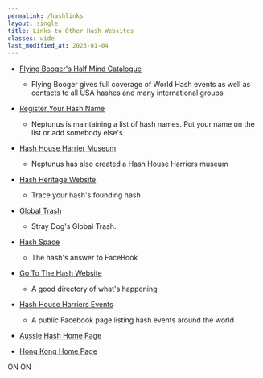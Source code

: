 ```yaml
---
permalink: /hashlinks
layout: single
title: Links to Other Hash Websites
classes: wide
last_modified_at: 2023-01-04
---
```

* [Flying Booger's Half Mind Catalogue](http://half-mind.com/index.php)

  * Flying Booger gives full coverage of World Hash events as well as contacts to all USA hashes and many international groups
* [Register Your Hash Name](http://www.harrier.ch/harrier/Names/Names.html)

  * Neptunus is maintaining a list of hash names. Put your name on the list or add somebody else's 
* [Hash House Harrier Museum](https://www.hhhmuseum.org)

  * Neptunus has also created a Hash House Harriers museum
* [Hash Heritage Website](http://www.thehashhouse.org/)

  * Trace your hash's founding hash
* [Global Trash](http://www.gthhh.com/)

  * Stray Dog's Global Trash.
* [Hash Space](http://www.hashspace.com)

  * The hash's answer to FaceBook
* [Go To The Hash Website](http://gotothehash.net)

  * A good directory of what's happening
* [Hash House Harriers Events](https://www.facebook.com/groups/hashhouseharriersevents/)

  * A﻿ public Facebook page listing hash events around the world
* [Aussie Hash Home Page](http://www.hhh.asn.au/)
* [Hong Kong Home Page](http://hkhash.com/)

ON ON
